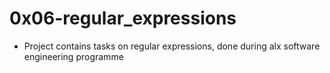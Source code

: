 # 0x06-regular_expressions
- Project contains tasks on regular expressions, done during alx software
 engineering programme
